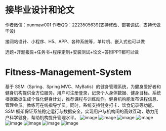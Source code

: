 # 接毕业设计和论文
作者微信：xunmaw001  作者QQ：2223505639(支持修改、部署调试、支持代做毕设)

接网站设计、小程序、H5、APP、各种系统等，单片机、嵌入式也可以做

选题+开题报告+任务书+程序定制+安装测试+论文+答辩PPT都可以做
# Fitness-Management-System
基于 SSM（Spring、Spring MVC、MyBatis）的健身管理系统，为健身爱好者和健身机构提供全方位服务。用户可注册登录，记录个人身体数据、健身目标。系统根据数据生成个性化健身计划，推荐课程与训练动作。健身机构能发布课程信息、管理会员。教练可在线指导学员。同时，系统支持健身打卡、饮食记录等功能。SSM 框架保证系统稳定运行与数据安全，实现用户与机构间的高效互动，助力用户科学健身，帮助机构提升管理水平。 
![image](https://github.com/user-attachments/assets/97e1849d-ae5f-413e-aee5-36ee35bb12ce)
![image](https://github.com/user-attachments/assets/222f073b-4342-4591-8e42-d6c914423eec)
![image](https://github.com/user-attachments/assets/9df4db33-fcb9-4a08-b479-aafcaea2f11b)
![image](https://github.com/user-attachments/assets/2835922f-1488-4971-b2b1-6f6986ad612d)
![image](https://github.com/user-attachments/assets/9fae1128-6579-462c-94a1-d7212866c18a)
![image](https://github.com/user-attachments/assets/8207de2a-ae13-4fcb-bcef-3d2844cdf737)
![image](https://github.com/user-attachments/assets/f3e6adca-c12b-4965-9f18-38dac28b69ed)
![image](https://github.com/user-attachments/assets/001521d4-1f69-47e5-bd80-4a221faad36f)
